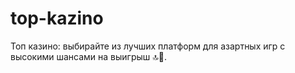 # top-kazino
Топ казино: выбирайте из лучших платформ для азартных игр с высокими шансами на выигрыш 🔝🎰.
